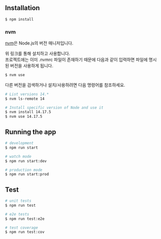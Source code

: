 ## Installation

```bash
$ npm install
```

### nvm

[nvm](https://www.google.com/search?q=nvm&rlz=1C5CHFA_enKR941KR941&oq=nvm&aqs=chrome.0.69i59j69i60l4j69i61.191j0j7&sourceid=chrome&ie=UTF-8)은 Node.js의 버전 매니저입니다.

위 링크를 통해 설치하고 사용합니다.  
프로젝트에는 이미 .nvmrc 파일이 존재하기 때문에 다음과 같이 입력하면 파일에 명시된 버전을 사용하게 됩니다.

```bash
$ nvm use
```

다른 버전을 검색하거나 설치/사용하려면 다음 명령어를 참조하세요.

```bash
# List versions 14.*
$ nvm ls-remote 14

# Install specific version of Node and use it
$ nvm install 14.17.5
$ nvm use 14.17.5
```

## Running the app

```bash
# development
$ npm run start

# watch mode
$ npm run start:dev

# production mode
$ npm run start:prod
```

## Test

```bash
# unit tests
$ npm run test

# e2e tests
$ npm run test:e2e

# test coverage
$ npm run test:cov
```
